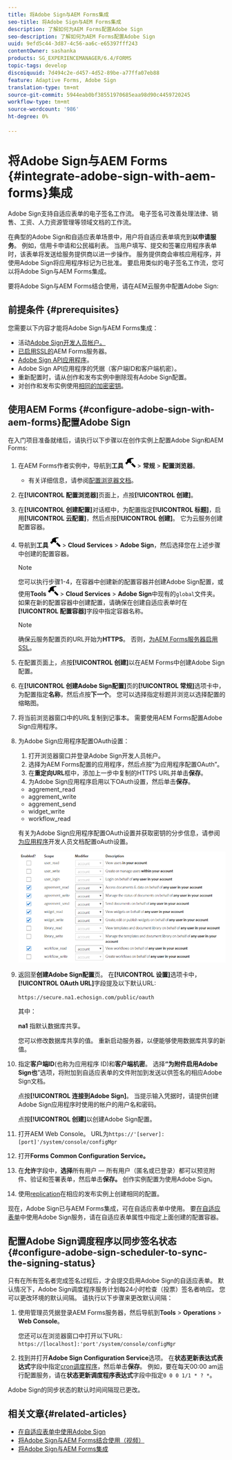 ```yaml
---
title: 将Adobe Sign与AEM Forms集成
seo-title: 将Adobe Sign与AEM Forms集成
description: 了解如何为AEM Forms配置Adobe Sign
seo-description: 了解如何为AEM Forms配置Adobe Sign
uuid: 9efd5c44-3d87-4c56-aa6c-e65397fff243
contentOwner: sashanka
products: SG_EXPERIENCEMANAGER/6.4/FORMS
topic-tags: develop
discoiquuid: 7d494c2e-d457-4d52-89be-a77ffa07eb88
feature: Adaptive Forms, Adobe Sign
translation-type: tm+mt
source-git-commit: 5944eab0bf38551970685eaa98d90c4459720245
workflow-type: tm+mt
source-wordcount: '986'
ht-degree: 0%

---
```



# 将Adobe Sign与AEM Forms {#integrate-adobe-sign-with-aem-forms}集成

Adobe Sign支持自适应表单的电子签名工作流。 电子签名可改善处理法律、销售、工资、人力资源管理等领域文档的工作流。

在典型的Adobe Sign和自适应表单场景中，用户将自适应表单填充到&#x200B;**以申请服务**。 例如，信用卡申请和公民福利表。 当用户填写、提交和签署应用程序表单时，该表单将发送给服务提供商以进一步操作。 服务提供商会审核应用程序，并使用Adobe Sign将应用程序标记为已批准。 要启用类似的电子签名工作流，您可以将Adobe Sign与AEM Forms集成。

要将Adobe Sign与AEM Forms结合使用，请在AEM云服务中配置Adobe Sign:

## 前提条件 {#prerequisites}

您需要以下内容才能将Adobe Sign与AEM Forms集成：

* 活动[Adobe Sign开发人员帐户。](https://acrobat.adobe.com/us/en/why-adobe/developer-form.html)
* [已启用SSL的](/help/sites-administering/ssl-by-default.md)AEM Forms服务器。
* [Adobe Sign API应用程序](https://www.adobe.io/apis/documentcloud/sign/docs.html#!adobedocs/adobe-sign/master/gstarted/create_app.md)。
* Adobe Sign API应用程序的凭据（客户端ID和客户端机密）。
* 重新配置时，请从创作和发布实例中删除现有Adobe Sign配置。
* 对创作和发布实例使用[相同的加密密钥](/help/sites-administering/security-checklist.md#make-sure-you-properly-replicate-encryption-keys-when-needed)。

## 使用AEM Forms {#configure-adobe-sign-with-aem-forms}配置Adobe Sign

在入门项目准备就绪后，请执行以下步骤以在创作实例上配置Adobe Sign和AEM Forms:

1. 在AEM Forms作者实例中，导航到&#x200B;**工具** ![锤子](assets/hammer.png) > **常规** > **配置浏览器**。
   * 有关详细信息，请参阅[配置浏览器文档](/help/sites-administering/configurations.md)。
1. 在&#x200B;**[!UICONTROL 配置浏览器]**&#x200B;页面上，点按&#x200B;**[!UICONTROL 创建]**。
1. 在&#x200B;**[!UICONTROL 创建配置]**&#x200B;对话框中，为配置指定&#x200B;**[!UICONTROL 标题]**，启用&#x200B;**[!UICONTROL 云配置]**，然后点按&#x200B;**[!UICONTROL 创建]**。 它为云服务创建配置容器。
1. 导航到&#x200B;**工具** ![hammer](assets/hammer.png) > **Cloud Services** > **Adobe Sign**，然后选择您在上述步骤中创建的配置容器。

   >[!NOTE]
   >
   >您可以执行步骤1-4，在容器中创建新的配置容器并创建Adobe Sign配置，或使用&#x200B;**Tools** ![ hammer](assets/hammer.png) > **Cloud Services** > **Adobe Sign**&#x200B;中现有的`global`文件夹。 如果在新的配置容器中创建配置，请确保在创建自适应表单时在&#x200B;**[!UICONTROL 配置容器]**&#x200B;字段中指定容器名称。

   >[!NOTE]
   确保云服务配置页的URL开始为&#x200B;**HTTPS**。 否则，[为AEM Forms服务器启用SSL](/help/sites-administering/ssl-by-default.md)。

1. 在配置页面上，点按&#x200B;**[!UICONTROL 创建]**&#x200B;以在AEM Forms中创建Adobe Sign配置。
1. 在&#x200B;**[!UICONTROL 创建Adobe Sign配置]**&#x200B;页的&#x200B;**[!UICONTROL 常规]**&#x200B;选项卡中，为配置指定&#x200B;**名称**，然后点按&#x200B;**下一个**。 您可以选择指定标题并浏览以选择配置的缩略图。

1. 将当前浏览器窗口中的URL复制到记事本。 需要使用AEM Forms配置Adobe Sign应用程序。

1. 为Adobe Sign应用程序配置OAuth设置：

   1. 打开浏览器窗口并登录Adobe Sign开发人员帐户。
   1. 选择为AEM Forms配置的应用程序，然后点按“为应用程序配置OAuth”。
   1. 在&#x200B;**重定向URL**&#x200B;框中，添加上一步中复制的HTTPS URL并单击&#x200B;**保存**。
   1. 为Adobe Sign应用程序启用以下OAuth设置，然后单击&#x200B;**保存**。
   * aggrement_read
   * aggrement_write
   * aggrement_send
   * widget_write
   * workflow_read

   有关为Adobe Sign应用程序配置OAuth设置并获取密钥的分步信息，请参阅[为应用程序](https://www.adobe.io/apis/documentcloud/sign/docs.html#!adobedocs/adobe-sign/master/gstarted/configure_oauth.md)开发人员文档配置oAuth设置。

   ![OAuth配置](assets/oauthconfig_new.png)

1. 返回至&#x200B;**创建Adobe Sign配置**&#x200B;页。 在&#x200B;**[!UICONTROL 设置]**&#x200B;选项卡中，**[!UICONTROL OAuth URL]**&#x200B;字段提及以下默认URL:

   `https://secure.na1.echosign.com/public/oauth`

   其中：

   **na1** 指默认数据库共享。

   您可以修改数据库共享的值。 重新启动服务器，以便能够使用数据库共享的新值。

1. 指定&#x200B;**客户端ID**(也称为应用程序 ID)和&#x200B;**客户端机密**。 选择&#x200B;**“为附件启用Adobe Sign也**”选项，将附加到自适应表单的文件附加到发送以供签名的相应Adobe Sign文档。

   点按&#x200B;**[!UICONTROL 连接到Adobe Sign]**。 当提示输入凭据时，请提供创建Adobe Sign应用程序时使用的帐户的用户名和密码。

   点按&#x200B;**[!UICONTROL 创建]**&#x200B;以创建Adobe Sign配置。

1. 打开AEM Web Console。 URL为`https://'[server]:[port]'/system/console/configMgr`
1. 打开&#x200B;**Forms Common Configuration Service。**
1. 在&#x200B;**允许**&#x200B;字段中，**选择**&#x200B;所有用户 — 所有用户（匿名或已登录）都可以预览附件、验证和签署表单，然后单击&#x200B;**保存。** 创作实例配置为使用Adobe Sign。
1. 使用[replication](/help/sites-deploying/replication.md)在相应的发布实例上创建相同的配置。

现在，Adobe Sign已与AEM Forms集成，可在自适应表单中使用。 要[在自适应表单](../../forms/using/working-with-adobe-sign.md#configure-adobe-sign-for-an-adaptive-form)中使用Adobe Sign服务，请在自适应表单属性中指定上面创建的配置容器。

## 配置Adobe Sign调度程序以同步签名状态{#configure-adobe-sign-scheduler-to-sync-the-signing-status}

只有在所有签名者完成签名过程后，才会提交启用Adobe Sign的自适应表单。 默认情况下，Adobe Sign调度程序服务计划每24小时检查（投票）签名者响应。 您可以更改环境的默认间隔。 请执行以下步骤来更改默认间隔：

1. 使用管理员凭据登录AEM Forms服务器，然后导航到&#x200B;**Tools** > **Operations** > **Web Console**。

   您还可以在浏览器窗口中打开以下URL:
   `https://[localhost]:'port'/system/console/configMgr`

1. 找到并打开&#x200B;**Adobe Sign Configuration Service**&#x200B;选项。 在&#x200B;**状态更新表达式表达式**&#x200B;字段中指定[cron调度程序](https://en.wikipedia.org/wiki/Cron#CRON_expression)，然后单击&#x200B;**保存**。 例如，要在每天00:00 am运行配置服务，请在&#x200B;**状态更新调度程序表达式**&#x200B;字段中指定`0 0 0 1/1 * ? *`。

Adobe Sign的同步状态的默认时间间隔现已更改。

## 相关文章{#related-articles}

* [在自适应表单中使用Adobe Sign](../../forms/using/working-with-adobe-sign.md)
* [将Adobe Sign与AEM Forms结合使用（视频）](https://helpx.adobe.com/experience-manager/kt/forms/using/adobe-sign-integration-feature-video.html)
* [将Adobe Sign与AEM Forms集成](../../forms/using/adobe-sign-integration-adaptive-forms.md)
